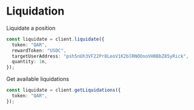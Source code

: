 # Liquidation

Liquidate a position

```typescript
const liquidate = client.liquidate({
  token: "QAR",
  rewardToken: "USDC",
  targetUserAddress: "psh5nUh3VF22Pr8LeoV1K2blRNOOnoVH0BbZ85yRick",
  quantity: 1n,
});
```

Get available liquidations

```typescript
const liquidate = client.getLiquidations({
  token: "QAR",
});
```
